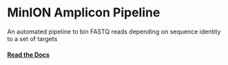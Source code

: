 MinION Amplicon Pipeline
==============

An automated pipeline to bin FASTQ reads depending on sequence identity to a set of targets

#### [Read the Docs]( https://adamkoziol.github.io/minion_amplicon/)
